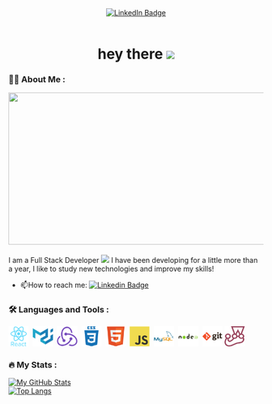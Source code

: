 


<div id="badges" align="center">
  <a href="https://www.linkedin.com/in/pavel-cherednichenkop-80801294/">
    <img src="https://img.shields.io/badge/LinkedIn-blue?style=for-the-badge&logo=linkedin&logoColor=white" alt="LinkedIn Badge"/>
  </a>
</div>
<div align="center" >
<img src="https://komarev.com/ghpvc/?username=Pasha-Che&style=flat-square&color=blue" alt=""/>
</div>
<h1 align=center >
  hey there
  <img src="https://media.giphy.com/media/hvRJCLFzcasrR4ia7z/giphy.gif" width="30px"/>
</h1>

### :man_technologist: About Me :
<div align="center">
  <img src="https://media.giphy.com/media/dWesBcTLavkZuG35MI/giphy.gif" width="600" height="300"/>
</div>
<br/>
I am a Full Stack Developer <img src="https://media.giphy.com/media/WUlplcMpOCEmTGBtBW/giphy.gif" width="30">
I have been developing for a little more than a year, I like to study new technologies and improve my skills!

- :mailbox:How to reach me: [![Linkedin Badge](https://img.shields.io/badge/-PashaChe-blue?style=flat&logo=Linkedin&logoColor=white)](https://www.linkedin.com/in/pavel-cherednichenkop-80801294/)

### :hammer_and_wrench: Languages and Tools :
<div>
  <img src="https://github.com/devicons/devicon/blob/master/icons/react/react-original-wordmark.svg" title="React" alt="React" width="40" height="40"/>&nbsp;
  <img src="https://github.com/devicons/devicon/blob/master/icons/materialui/materialui-original.svg" title="Material UI" alt="Material UI" width="40" height="40"/>&nbsp;
  <img src="https://github.com/devicons/devicon/blob/master/icons/redux/redux-original.svg" title="Redux" alt="Redux " width="40" height="40"/>&nbsp;
  <img src="https://github.com/devicons/devicon/blob/master/icons/css3/css3-plain-wordmark.svg"  title="CSS3" alt="CSS" width="40" height="40"/>&nbsp;
  <img src="https://github.com/devicons/devicon/blob/master/icons/html5/html5-original.svg" title="HTML5" alt="HTML" width="40" height="40"/>&nbsp;
  <img src="https://github.com/devicons/devicon/blob/master/icons/javascript/javascript-original.svg" title="JavaScript" alt="JavaScript" width="40" height="40"/>&nbsp;
  <img src="https://github.com/devicons/devicon/blob/master/icons/mysql/mysql-original-wordmark.svg" title="MySQL"  alt="MySQL" width="40" height="40"/>&nbsp;
  <img src="https://github.com/devicons/devicon/blob/master/icons/nodejs/nodejs-original-wordmark.svg" title="NodeJS" alt="NodeJS" width="40" height="40"/>&nbsp;
  <img src="https://github.com/devicons/devicon/blob/master/icons/git/git-original-wordmark.svg" title="Git" **alt="Git" width="40" height="40"/>
    <img src="https://github.com/devicons/devicon/blob/master/icons/jest/jest-plain.svg" title="Git" **alt="Git" width="40" height="40"/>
</div>

### :fire: My Stats :

[![My GitHub Stats](https://github-readme-stats.vercel.app/api/?username=Pasha-Che&count_private=true&theme=tokyonight&showicons=true)]()
<br/>
[![Top Langs](https://github-readme-stats.vercel.app/api/top-langs/?username=Pasha-Che&layout=compact&theme=vision-friendly-dark)](https://github.com/anuraghazra/github-readme-stats)

